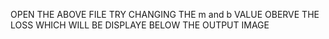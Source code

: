 OPEN THE ABOVE FILE TRY CHANGING THE m and b VALUE OBERVE THE LOSS WHICH WILL BE DISPLAYE BELOW THE OUTPUT IMAGE

